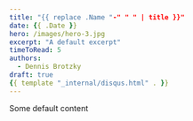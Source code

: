 ```yaml
---
title: "{{ replace .Name "-" " " | title }}"
date: {{ .Date }}
hero: /images/hero-3.jpg
excerpt: "A default excerpt"
timeToRead: 5
authors:
  - Dennis Brotzky
draft: true
{{ template "_internal/disqus.html" . }}
---
```


Some default content
